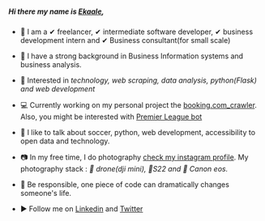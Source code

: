 ##### Hi there my name is [Ekaale](https://github.com/gilbertekalea), 

- 🧔 I am a ✔ freelancer, ✔ intermediate software developer, ✔ business development intern and ✔ Business consultant(for small scale)
- 🏫 I have a strong background in Business Information systems and business analysis.  
- 💙 Interested in *technology, web scraping, data analysis, python(Flask) and web development*
- 💻 Currently working on my personal project the [booking.com_crawler](https://github.com/gilbertekalea/booking.com_crawler). Also, you might be interested with [Premier League bot](https://github.com/gilbertekalea/PremierLeague)
- 📢 I like to talk about soccer, python, web development, accessibility to open data and technology. 
-  📷 In my free time, I do photography [check my instagram profile](https://www.instagram.com/merimela.kigeugeu/). My photography stack : *🚁 drone(dji mini), 📱S22 and 📸 Canon eos.* 

- 💞️ Be responsible, one piece of code can dramatically changes someone's life.
- ▶️ Follow me on [Linkedin](https://www.linkedin.com/in/gilbert-ekale-amoding-4b0952149/) and [Twitter](https://twitter.com/ekalemoding)

<!---
gilbertekalea/gilbertekalea is a ✨ special ✨ repository because its `README.md` (this file) appears on your GitHub profile.
You can click the Preview link to take a look at your changes.
--->

